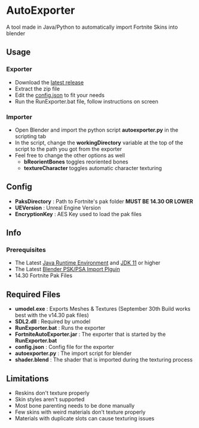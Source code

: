 # AutoExporter
A tool made in Java/Python to automatically import Fortnite Skins into blender

## Usage

### Exporter
* Download the [latest release](https://github.com/halfuwu/FortniteAutoExporter/releases)
* Extract the zip file
* Edit the [config.json](#Config) to fit your needs
* Run the RunExporter.bat file, follow instructions on screen

### Importer
* Open Blender and import the python script **autoexporter.py** in the scripting tab
* In the script, change the **workingDirectory** variable at the top of the script to the path you got from the exporter
* Feel free to change the other options as well
  * **bReorientBones** toggles reoriented bones
  * **textureCharacter** toggles automatic character texturing


## Config
* **PaksDirectory** : Path to Fortnite's pak folder **MUST BE 14.30 OR LOWER**
* **UEVersion** : Unreal Engine Version
* **EncryptionKey** : AES Key used to load the pak files


## Info

### Prerequisites
* The Latest [Java Runtime Environment](https://www.oracle.com/java/technologies/javase-server-jre8-downloads.html) and [JDK 11](https://www.oracle.com/java/technologies/javase-jdk11-downloads.html) or higher
* The Latest [Blender PSK/PSA Import Plguin](https://github.com/Befzz/blender3d_import_psk_psa)
* 14.30 Fortnite Pak Files

## Required Files
* **umodel.exe** : Exports Meshes & Textures (September 30th Build works best with the v14.30 pak files)
* **SDL2.dll** : Required by umodel
* **RunExporter.bat** : Runs the exporter
* **FortniteAutoExporter.jar** : The exporter that is started by the **RunExporter.bat**
* **config.json** : Config file for the exporter
* **autoexporter.py** : The import script for blender
* **shader.blend** : The shader that is imported during the texturing process

## Limitations
* Reskins don't texture properly
* Skin styles aren't supported
* Most bone parenting needs to be done manually
* Few skins with weird materials don't texture properly
* Materials with duplicate slots can cause texturing issues
